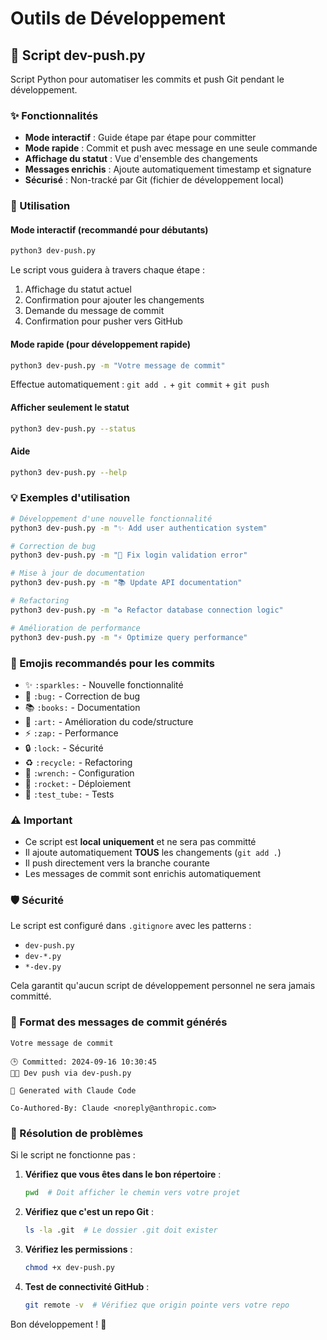 # Outils de Développement

## 🚀 Script dev-push.py

Script Python pour automatiser les commits et push Git pendant le développement.

### ✨ Fonctionnalités

- **Mode interactif** : Guide étape par étape pour committer
- **Mode rapide** : Commit et push avec message en une seule commande
- **Affichage du statut** : Vue d'ensemble des changements
- **Messages enrichis** : Ajoute automatiquement timestamp et signature
- **Sécurisé** : Non-tracké par Git (fichier de développement local)

### 📖 Utilisation

#### Mode interactif (recommandé pour débutants)
```bash
python3 dev-push.py
```
Le script vous guidera à travers chaque étape :
1. Affichage du statut actuel
2. Confirmation pour ajouter les changements
3. Demande du message de commit
4. Confirmation pour pusher vers GitHub

#### Mode rapide (pour développement rapide)
```bash
python3 dev-push.py -m "Votre message de commit"
```
Effectue automatiquement : `git add .` + `git commit` + `git push`

#### Afficher seulement le statut
```bash
python3 dev-push.py --status
```

#### Aide
```bash
python3 dev-push.py --help
```

### 💡 Exemples d'utilisation

```bash
# Développement d'une nouvelle fonctionnalité
python3 dev-push.py -m "✨ Add user authentication system"

# Correction de bug
python3 dev-push.py -m "🐛 Fix login validation error"

# Mise à jour de documentation
python3 dev-push.py -m "📚 Update API documentation"

# Refactoring
python3 dev-push.py -m "♻️ Refactor database connection logic"

# Amélioration de performance
python3 dev-push.py -m "⚡ Optimize query performance"
```

### 🎨 Emojis recommandés pour les commits

- ✨ `:sparkles:` - Nouvelle fonctionnalité
- 🐛 `:bug:` - Correction de bug
- 📚 `:books:` - Documentation
- 🎨 `:art:` - Amélioration du code/structure
- ⚡ `:zap:` - Performance
- 🔒 `:lock:` - Sécurité
- ♻️ `:recycle:` - Refactoring
- 🔧 `:wrench:` - Configuration
- 🚀 `:rocket:` - Déploiement
- 🧪 `:test_tube:` - Tests

### ⚠️ Important

- Ce script est **local uniquement** et ne sera pas committé
- Il ajoute automatiquement **TOUS** les changements (`git add .`)
- Il push directement vers la branche courante
- Les messages de commit sont enrichis automatiquement

### 🛡️ Sécurité

Le script est configuré dans `.gitignore` avec les patterns :
- `dev-push.py`
- `dev-*.py`
- `*-dev.py`

Cela garantit qu'aucun script de développement personnel ne sera jamais committé.

### 📝 Format des messages de commit générés

```
Votre message de commit

🕒 Committed: 2024-09-16 10:30:45
👨‍💻 Dev push via dev-push.py

🚀 Generated with Claude Code

Co-Authored-By: Claude <noreply@anthropic.com>
```

### 🔧 Résolution de problèmes

Si le script ne fonctionne pas :

1. **Vérifiez que vous êtes dans le bon répertoire** :
   ```bash
   pwd  # Doit afficher le chemin vers votre projet
   ```

2. **Vérifiez que c'est un repo Git** :
   ```bash
   ls -la .git  # Le dossier .git doit exister
   ```

3. **Vérifiez les permissions** :
   ```bash
   chmod +x dev-push.py
   ```

4. **Test de connectivité GitHub** :
   ```bash
   git remote -v  # Vérifiez que origin pointe vers votre repo
   ```

Bon développement ! 🚀